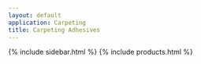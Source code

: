 ```yaml
---
layout: default
application: Carpeting
title: Carpeting Adhesives
---
```

<div class="container-fluid px-md-4">
  <div class="row">
    {% include sidebar.html %}
    {% include products.html %}
  </div>
</div>

